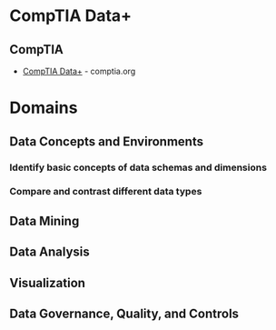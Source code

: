# CompTIA Data+

## CompTIA
* [CompTIA Data+](https://www.comptia.org/certifications/data) - comptia.org

# Domains
## Data Concepts and Environments
### Identify basic concepts of data schemas and dimensions
### Compare and contrast different data types
## Data Mining
## Data Analysis
## Visualization
## Data Governance, Quality, and Controls
